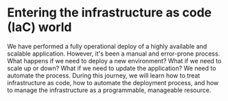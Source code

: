 # Entering the infrastructure as code (IaC) world

We have performed a fully operational deploy of a highly available and scalable application. However, it's been a manual and error-prone process. What happens if we need to deploy a new environment? What if we need to scale up or down? What if we need to update the application? We need to automate the process. During this journey, we will learn how to treat infrastructure as code, how to automate the deployment process, and how to manage the infrastructure as a programmable, manageable resource.